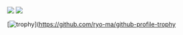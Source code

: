![](http://github-profile-summary-cards.vercel.app/api/cards/stats?username=JHSAND&theme=dracula)
![](http://github-profile-summary-cards.vercel.app/api/cards/repos-per-language?username=JHSAND&theme=dracula&exclude=HTML,JavaScript,CSS)


[![trophy](https://github-profile-trophy.vercel.app/?username=JHSAND&theme=dracula&column=6&rank=SECRET,SSS,SS,S,AAA,AA,A)](https://github.com/ryo-ma/github-profile-trophy
